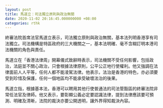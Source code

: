 ```yaml
---
layout: post
title: 馬道立：司法獨立原則與政治無關
date: 2020-11-02 20:16:45.000000000 +08:00
categories: rthk
---
```


終審法院首席法官馬道立表示，司法獨立原則與政治無關，基本法列明香港享有司法獨立。司法機構是特區政府的三大機關之一，基本法明確、毫不含糊訂明本港司法機關的角色與責任。

馬道立在「香港法律周」開幕儀式致辭時表示，司法機關不受任何影響，包括政治，法庭並不關心政治，只會根據法律原則，公平公正地行使權利。他又強調在法律面前人人平等，任何人都不能凌駕法律。他表示，法治是香港的特色，亦必須要受到珍惜及保護，任何一個地區均不能承受破壞法治的後果。

馬道立指，根據基本法，香港可以聘用其他行使普通法的司法管豁區的終審法院非常任法官及律師。他又表示，要彰顯公義必定要認識法律，提到法律應該要可預測、明確及清晰，法院的裁決亦要公開透明，讓外界得知裁決內容。
